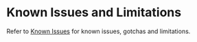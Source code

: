 # Known Issues and Limitations

Refer to [Known Issues](https://github.com/CGI-FR/IoT-Hub-Portal/issues)
for known issues, gotchas and limitations.
